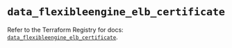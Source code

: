 # `data_flexibleengine_elb_certificate`

Refer to the Terraform Registry for docs: [`data_flexibleengine_elb_certificate`](https://registry.terraform.io/providers/flexibleenginecloud/flexibleengine/1.46.0/docs/data-sources/elb_certificate).

